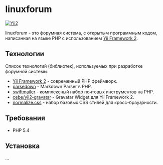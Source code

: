 linuxforum
===========================

[![Yii2](https://img.shields.io/badge/Powered_by-Yii_Framework-green.svg?style=flat)](http://www.yiiframework.com/)

linuxforum - это форумная система, с открытым программным кодом, написанная на языке PHP с использованием [Yii Framework 2](https://github.com/yiisoft/yii2).


Технологии
------------

Список технологий (библиотек), используемых при разработке форумной системы:
- [Yii Framework 2](https://github.com/yiisoft/yii2) - современный PHP фреймворк.
- [parsedown](https://github.com/erusev/parsedown) - Markdown Parser в PHP.
- [swiftmailer](https://github.com/swiftmailer/swiftmailer) - комплексный набор почтовых инструментов на PHP.
- [cebe/yii2-gravatar](https://github.com/cebe/yii2-gravatar) - Gravatar Widget для Yii Framework 2.
- [normalize.css](https://github.com/necolas/normalize.css) - набор базовых CSS стилей для кросс-браузрности.


Требования
------------

- PHP 5.4

Установка
------------

...

